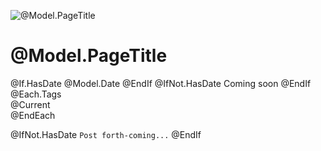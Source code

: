 [image]: ../content/images/@Model.Image

![@Model.PageTitle][image]

# @Model.PageTitle

<div class="post-date">
@If.HasDate
@Model.Date
@EndIf
@IfNot.HasDate
Coming soon
@EndIf
</div>
@Each.Tags
<div class="post-tag">@Current</div>
@EndEach

@IfNot.HasDate
`Post forth-coming...`
@EndIf
